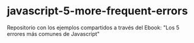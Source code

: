 # javascript-5-more-frequent-errors
Repositorio con los ejemplos compartidos a través del Ebook: "Los 5 errores más comunes de Javascript"
